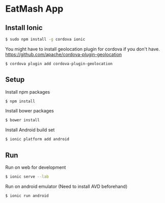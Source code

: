 # EatMash App
## Install Ionic
```bash
$ sudo npm install -g cordova ionic
```
You might have to install geolocation plugin for cordova if you don't have.  
https://github.com/apache/cordova-plugin-geolocation
```bash
$ cordova plugin add cordova-plugin-geolocation
```
## Setup
Install npm packages
```bash
$ npm install
```
Install bower packages
```bash
$ bower install
```
Install Android build set
```bash
$ ionic platform add android
```
## Run
Run on web for development
```bash
$ ionic serve --lab
```
Run on android emulator (Need to install AVD beforehand)
```bash
$ ionic run android
```
